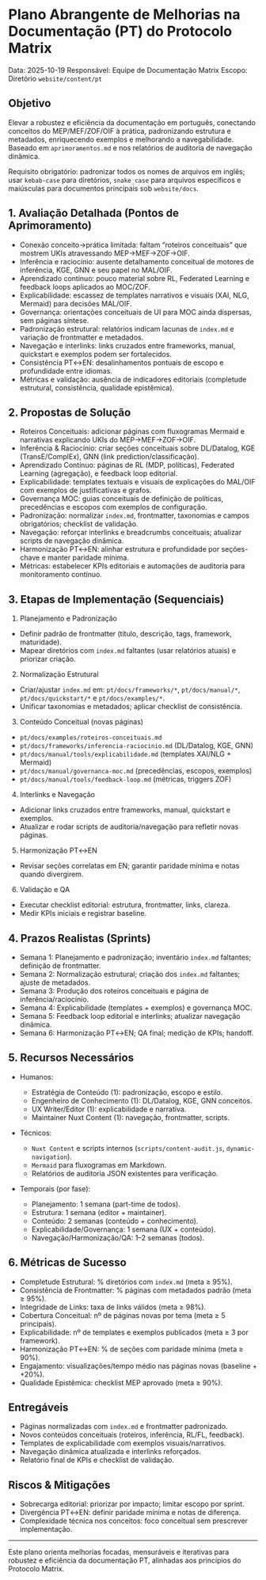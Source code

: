 # Plano Abrangente de Melhorias na Documentação (PT) do Protocolo Matrix

Data: 2025-10-19
Responsável: Equipe de Documentação Matrix
Escopo: Diretório `website/content/pt`

## Objetivo

Elevar a robustez e eficiência da documentação em português, conectando conceitos do MEP/MEF/ZOF/OIF à prática, padronizando estrutura e metadados, enriquecendo exemplos e melhorando a navegabilidade. Baseado em `aprimoramentos.md` e nos relatórios de auditoria de navegação dinâmica.

Requisito obrigatório: padronizar todos os nomes de arquivos em inglês; usar `kebab-case` para diretórios, `snake_case` para arquivos específicos e maiúsculas para documentos principais sob `website/docs`.

## 1. Avaliação Detalhada (Pontos de Aprimoramento)

- Conexão conceito→prática limitada: faltam “roteiros conceituais” que mostrem UKIs atravessando MEP→MEF→ZOF→OIF.
- Inferência e raciocínio: ausente detalhamento conceitual de motores de inferência, KGE, GNN e seu papel no MAL/OIF.
- Aprendizado contínuo: pouco material sobre RL, Federated Learning e feedback loops aplicados ao MOC/ZOF.
- Explicabilidade: escassez de templates narrativos e visuais (XAI, NLG, Mermaid) para decisões MAL/OIF.
- Governança: orientações conceituais de UI para MOC ainda dispersas, sem páginas síntese.
- Padronização estrutural: relatórios indicam lacunas de `index.md` e variação de frontmatter e metadados.
- Navegação e interlinks: links cruzados entre frameworks, manual, quickstart e exemplos podem ser fortalecidos.
- Consistência PT↔EN: desalinhamentos pontuais de escopo e profundidade entre idiomas.
- Métricas e validação: ausência de indicadores editoriais (completude estrutural, consistência, qualidade epistêmica).

## 2. Propostas de Solução

- Roteiros Conceituais: adicionar páginas com fluxogramas Mermaid e narrativas explicando UKIs do MEP→MEF→ZOF→OIF.
- Inferência & Raciocínio: criar seções conceituais sobre DL/Datalog, KGE (TransE/ComplEx), GNN (link prediction/classificação).
- Aprendizado Contínuo: páginas de RL (MDP, políticas), Federated Learning (agregação), e feedback loop editorial.
- Explicabilidade: templates textuais e visuais de explicações do MAL/OIF com exemplos de justificativas e grafos.
- Governança MOC: guias conceituais de definição de políticas, precedências e escopos com exemplos de configuração.
- Padronização: normalizar `index.md`, frontmatter, taxonomias e campos obrigatórios; checklist de validação.
- Navegação: reforçar interlinks e breadcrumbs conceituais; atualizar scripts de navegação dinâmica.
- Harmonização PT↔EN: alinhar estrutura e profundidade por seções-chave e manter paridade mínima.
- Métricas: estabelecer KPIs editoriais e automações de auditoria para monitoramento contínuo.

## 3. Etapas de Implementação (Sequenciais)

1) Planejamento e Padronização
- Definir padrão de frontmatter (título, descrição, tags, framework, maturidade).
- Mapear diretórios com `index.md` faltantes (usar relatórios atuais) e priorizar criação.

2) Normalização Estrutural
- Criar/ajustar `index.md` em: `pt/docs/frameworks/*`, `pt/docs/manual/*`, `pt/docs/quickstart/*` e `pt/docs/examples/*`.
- Unificar taxonomias e metadados; aplicar checklist de consistência.

3) Conteúdo Conceitual (novas páginas)
- `pt/docs/examples/roteiros-conceituais.md`
- `pt/docs/frameworks/inferencia-raciocinio.md` (DL/Datalog, KGE, GNN)
- `pt/docs/manual/tools/explicabilidade.md` (templates XAI/NLG + Mermaid)
- `pt/docs/manual/governanca-moc.md` (precedências, escopos, exemplos)
- `pt/docs/manual/tools/feedback-loop.md` (métricas, triggers ZOF)

4) Interlinks e Navegação
- Adicionar links cruzados entre frameworks, manual, quickstart e exemplos.
- Atualizar e rodar scripts de auditoria/navegação para refletir novas páginas.

5) Harmonização PT↔EN
- Revisar seções correlatas em EN; garantir paridade mínima e notas quando divergirem.

6) Validação e QA
- Executar checklist editorial: estrutura, frontmatter, links, clareza.
- Medir KPIs iniciais e registrar baseline.

## 4. Prazos Realistas (Sprints)

- Semana 1: Planejamento e padronização; inventário `index.md` faltantes; definição de frontmatter.
- Semana 2: Normalização estrutural; criação dos `index.md` faltantes; ajuste de metadados.
- Semana 3: Produção dos roteiros conceituais e página de inferência/raciocínio.
- Semana 4: Explicabilidade (templates + exemplos) e governança MOC.
- Semana 5: Feedback loop editorial e interlinks; atualizar navegação dinâmica.
- Semana 6: Harmonização PT↔EN; QA final; medição de KPIs; handoff.

## 5. Recursos Necessários

- Humanos:
  - Estratégia de Conteúdo (1): padronização, escopo e estilo.
  - Engenheiro de Conhecimento (1): DL/Datalog, KGE, GNN conceitos.
  - UX Writer/Editor (1): explicabilidade e narrativa.
  - Maintainer Nuxt Content (1): navegação, frontmatter, scripts.

- Técnicos:
  - `Nuxt Content` e scripts internos (`scripts/content-audit.js`, `dynamic-navigation`).
  - `Mermaid` para fluxogramas em Markdown.
  - Relatórios de auditoria JSON existentes para verificação.

- Temporais (por fase):
  - Planejamento: 1 semana (part-time de todos).
  - Estrutura: 1 semana (editor + maintainer).
  - Conteúdo: 2 semanas (conteúdo + conhecimento).
  - Explicabilidade/Governança: 1 semana (UX + conteúdo).
  - Navegação/Harmonização/QA: 1–2 semanas (todos).

## 6. Métricas de Sucesso

- Completude Estrutural: % diretórios com `index.md` (meta ≥ 95%).
- Consistência de Frontmatter: % páginas com metadados padrão (meta ≥ 95%).
- Integridade de Links: taxa de links válidos (meta ≥ 98%).
- Cobertura Conceitual: nº de páginas novas por tema (meta ≥ 5 principais).
- Explicabilidade: nº de templates e exemplos publicados (meta ≥ 3 por framework).
- Harmonização PT↔EN: % de seções com paridade mínima (meta ≥ 90%).
- Engajamento: visualizações/tempo médio nas páginas novas (baseline + +20%).
- Qualidade Epistêmica: checklist MEP aprovado (meta ≥ 90%).

## Entregáveis

- Páginas normalizadas com `index.md` e frontmatter padronizado.
- Novos conteúdos conceituais (roteiros, inferência, RL/FL, feedback).
- Templates de explicabilidade com exemplos visuais/narrativos.
- Navegação dinâmica atualizada e interlinks reforçados.
- Relatório final de KPIs e checklist de validação.

## Riscos & Mitigações

- Sobrecarga editorial: priorizar por impacto; limitar escopo por sprint.
- Divergência PT↔EN: definir paridade mínima e notas de diferença.
- Complexidade técnica nos conceitos: foco conceitual sem prescrever implementação.

---
Este plano orienta melhorias focadas, mensuráveis e iterativas para robustez e eficiência da documentação PT, alinhadas aos princípios do Protocolo Matrix.